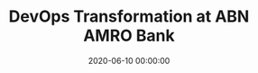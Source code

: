 ---
title: 'DevOps Transformation at ABN AMRO Bank'
description: >
 Many organisations execute IT transformations to be more efficient and effective. However, the context differs between organisations, and there is no blueprint to copy IT transformations across organisations. We need to listen to the signals from inside of the organisation, learn, and adapt. In this experience report, we detail our approach and learning for a DevOps transformation within a bank in The Netherlands. Our most valuable insight is to put people at the centre of the transformation since we work in a knowledge field.
conference: 'XP 2020'
type: 'talk'
location: 'online'
website: 'https://www.agilealliance.org/xp2020/'
slides: 'https://speakerdeck.com/player/0a5b3827edc34ad299531da6e81abc50'
videoVimeo: '440553991'
date: 2020-06-10 00:00:00
featured_image: '/images/speaking/2020-06-10-xp-2020-devops-transformation-abn-amro.webp'
---